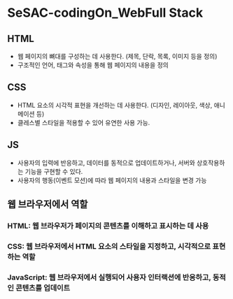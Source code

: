 # SeSAC-codingOn_WebFull Stack
## HTML
- 웹 페이지의 뼈대를 구성하는 데 사용한다. (제목, 단락, 목록, 이미지 등을 정의)
- 구조적인 언어, 태그와 속성을 통해 웹 페이지의 내용을 정의

## CSS
- HTML 요소의 시각적 표현을 개선하는 데 사용한다. (디자인, 레이아웃, 색상, 애니메이션 등)
- 클레스별 스타일을 적용할 수 있어 유연한 사용 가능.

## JS
- 사용자의 입력에 반응하고, 데이터를 동적으로 업데이트하거나, 서버와 상호작용하는 기능을 구현할 수 있다.
- 사용자의 행동(이벤트 모션)에 따라 웹 페이지의 내용과 스타일을 변경 가능

## 웹 브라우저에서 역할
### HTML: 웹 브라우저가 페이지의 콘텐츠를 이해하고 표시하는 데 사용

### CSS: 웹 브라우저에서 HTML 요소의 스타일을 지정하고, 시각적으로 표현하는 역할

### JavaScript: 웹 브라우저에서 실행되어 사용자 인터랙션에 반응하고, 동적인 콘텐츠를 업데이트